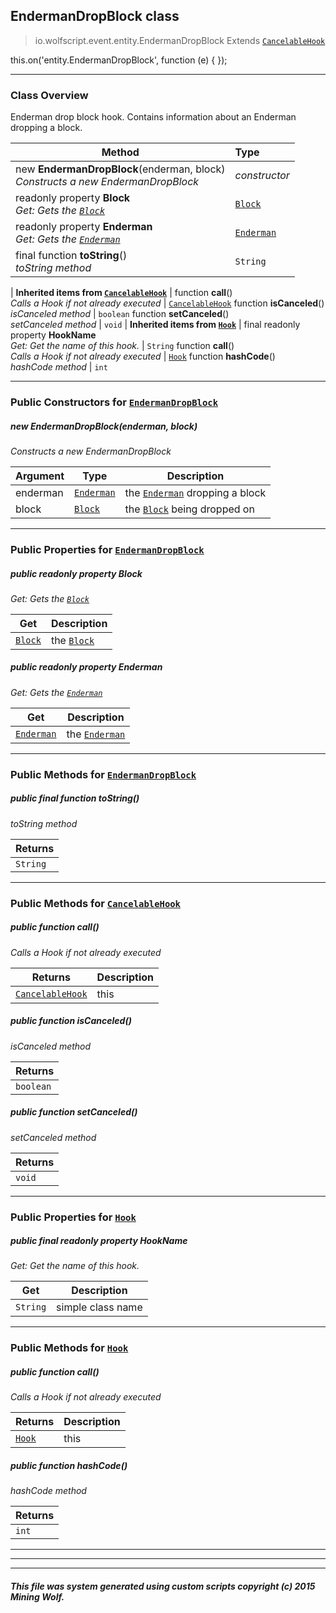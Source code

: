 ## EndermanDropBlock __class__

>io.wolfscript.event.entity.EndermanDropBlock
>Extends [`CancelableHook`](../../hook/CancelableHook.md)

this.on('entity.EndermanDropBlock', function (e) { });

---

### Class Overview

Enderman drop block hook. Contains information about an Enderman dropping a block.

Method | Type   
--- | :--- 
new __EndermanDropBlock__(enderman, block) <br> _Constructs a new EndermanDropBlock_ | _constructor_
 readonly property __Block__ <br> _Get: Gets the [`Block`](../../api/world/blocks/Block.md)_ | [`Block`](../../api/world/blocks/Block.md)
 readonly property __Enderman__ <br> _Get: Gets the [`Enderman`](../../api/entity/living/monster/Enderman.md)_ | [`Enderman`](../../api/entity/living/monster/Enderman.md)
final function __toString__() <br> _toString method_ | `String`
 |
__Inherited items from [`CancelableHook`](../../hook/CancelableHook.md)__ |
 function __call__() <br> _Calls a Hook if not already executed_ | [`CancelableHook`](../../hook/CancelableHook.md)
 function __isCanceled__() <br> _isCanceled method_ | `boolean`
 function __setCanceled__() <br> _setCanceled method_ | `void`
 |
__Inherited items from [`Hook`](../../hook/Hook.md)__ |
final readonly property __HookName__ <br> _Get: Get the name of this hook._ | `String`
 function __call__() <br> _Calls a Hook if not already executed_ | [`Hook`](../../hook/Hook.md)
 function __hashCode__() <br> _hashCode method_ | `int`







---

### Public Constructors for [`EndermanDropBlock`](EndermanDropBlock.md)

##### <a id='endermandropblock'></a>new __EndermanDropBlock__(enderman, block) 

_Constructs a new EndermanDropBlock_

Argument | Type | Description  
--- | --- | --- 
enderman | [`Enderman`](../../api/entity/living/monster/Enderman.md) | the [`Enderman`](../../api/entity/living/monster/Enderman.md) dropping a block
block | [`Block`](../../api/world/blocks/Block.md) | the [`Block`](../../api/world/blocks/Block.md) being dropped on

---

### Public Properties for [`EndermanDropBlock`](EndermanDropBlock.md)

##### <a id='block'></a>public  readonly property __Block__

_Get: Gets the [`Block`](../../api/world/blocks/Block.md)_

Get | Description
--- | --- 
[`Block`](../../api/world/blocks/Block.md) | the [`Block`](../../api/world/blocks/Block.md)



##### <a id='enderman'></a>public  readonly property __Enderman__

_Get: Gets the [`Enderman`](../../api/entity/living/monster/Enderman.md)_

Get | Description
--- | --- 
[`Enderman`](../../api/entity/living/monster/Enderman.md) | the [`Enderman`](../../api/entity/living/monster/Enderman.md)



---

### Public Methods for [`EndermanDropBlock`](EndermanDropBlock.md)

##### <a id='tostring'></a>public final function __toString__()

_toString method_

Returns | 
--- | 
`String` |


---

### Public Methods for [`CancelableHook`](../../hook/CancelableHook.md)

##### <a id='call'></a>public  function __call__()

_Calls a Hook if not already executed_

Returns | Description
--- | --- 
[`CancelableHook`](../../hook/CancelableHook.md) | this


##### <a id='iscanceled'></a>public  function __isCanceled__()

_isCanceled method_

Returns | 
--- | 
`boolean` |


##### <a id='setcanceled'></a>public  function __setCanceled__()

_setCanceled method_

Returns | 
--- | 
`void` |


---

### Public Properties for [`Hook`](../../hook/Hook.md)

##### <a id='hookname'></a>public final readonly property __HookName__

_Get: Get the name of this hook._

Get | Description
--- | --- 
`String` | simple class name



---

### Public Methods for [`Hook`](../../hook/Hook.md)

##### <a id='call'></a>public  function __call__()

_Calls a Hook if not already executed_

Returns | Description
--- | --- 
[`Hook`](../../hook/Hook.md) | this


##### <a id='hashcode'></a>public  function __hashCode__()

_hashCode method_

Returns | 
--- | 
`int` |


---


---


---


##### This file was system generated using custom scripts copyright (c) 2015 Mining Wolf.
	

